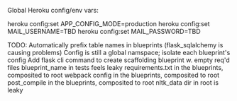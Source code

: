 Global Heroku config/env vars:

  heroku config:set APP_CONFIG_MODE=production
  heroku config:set MAIL_USERNAME=TBD
  heroku config:set MAIL_PASSWORD=TBD


TODO:
  Automatically prefix table names in blueprints (flask_sqlalchemy is causing problems)
  Config is still a global namspace; isolate each blueprint's config
  Add flask cli command to create scaffolding blueprint w. empty req'd files
  blueprint_name in tests feels leaky
  requirements.txt in the blueprints, composited to root
  webpack config in the blueprints, composited to root
  post_compile in the blueprints, composited to root
  nltk_data dir in root is leaky
